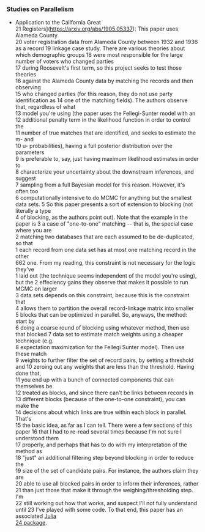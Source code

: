 ### Studies on Parallelism

- Application to the California Great                                           
   21   Registers](https://arxiv.org/abs/1905.05337): This paper uses Alameda County  
   20   voter registration data from Alameda County between 1932 and 1936 as a record 
   19   linkage case study. There are various theories about which demographic groups 
   18   were most responsible for the large number of voters who changed parties      
   17   during Roosevelt's first term, so this project seeks to test those theories   
   16   against the Alameda County data by matching the records and then observing    
   15   who changed parties (for this reason, they do not use party identification as 
   14   one of the matching fields). The authors observe that, regardless of what     
   13   model you're using (the paper uses the Fellegi-Sunter model with an           
   12   additional penalty term in the likelihood function in order to control the    
   11   number of true matches that are identified, and seeks to estimate the m- and  
   10   u- probabilities), having a full posterior distribution over the parameters   
    9   is preferable to, say, just having maximum likelihood estimates in order to   
    8   characterize your uncertainty about the downstream inferences, and suggest    
    7   sampling from a full Bayesian model for this reason. However, it's often too  
    6   computationally intensive to do MCMC for anything but the smallest data sets. 
    5   So this paper presents a sort of extension to blocking (not literally a type  
    4   of blocking, as the authors point out). Note that the example in the paper is 
    3   a case of "one-to-one" matching -- that is, the special case where you are    
    2   matching two databases that are each assumed to be de-duplicated, so that     
    1   each record from one data set has at most one matching record in the other    
662     one. From my reading, this constraint is not necessary for the logic they've                       
    1   laid out (the technique seems independent of the model you're using), but the 
    2   effeciency gains they observe that makes it possible to run MCMC on larger    
    3   data sets depends on this constraint, because this is the constraint that     
    4   allows them to partition the overall record-linkage matrix into smaller       
    5   blocks that can be optimized in parallel. So, anyways, the method: start by   
    6   doing a coarse round of blocking using whatever method, then use that blocked 
    7   data set to estimate match weights using a cheaper technique (e.g.            
    8   expectation maximization for the Fellegi Sunter model). Then use these match  
    9   weights to further filter the set of record pairs, by setting a threshold and 
   10   zeroing out any weights that are less than the threshold. Having done that,   
   11   you end up with a bunch of connected components that can themselves be        
   12   treated as blocks, and since there can't be links between records in          
   13   different blocks (because of the one-to-one constraint), you can make the     
   14   decisions about which links are true within each block in parallel. That's    
   15   the basic idea, as far as I can tell. There were a few sections of this paper 
   16   that I had to re-read several times because I'm not sure I understood them    
   17   properly, and perhaps that has to do with my interpretation of the method as  
   18   "just" an additional filtering step beyond blocking in order to reduce the    
   19   size of the set of candidate pairs. For instance, the authors claim they are  
   20   able to use all blocked pairs in order to inform their inferences, rather     
   21   than just those that make it through the weighing/thresholding step. I'm      
   22   still working out how that works, and suspect I'll not fully understand until 
   23   I've played with some code. To that end, this paper has an associated [Julia  
   24   package](https://github.com/brendanstats/BayesianRecordLinkage.jl).
